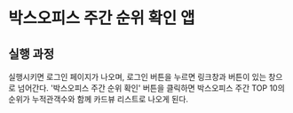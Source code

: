 # 박스오피스 주간 순위 확인 앱

## 실행 과정

실행시키면 로그인 페이지가 나오며, 로그인 버튼을 누르면 링크창과 버튼이 있는 창으로 넘어간다.
'박스오피스 주간 순위 확인' 버튼을 클릭하면 박스오피스 주간 TOP 10의 순위가 누적관객수와 함께 카드뷰 리스트로 나오게 된다.
